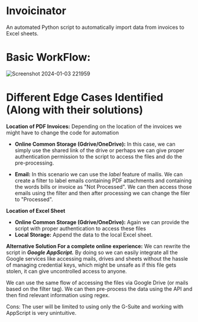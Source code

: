 # Invoicinator
An automated Python script to automatically import data from invoices to Excel sheets.

# Basic WorkFlow:
![Screenshot 2024-01-03 221959](https://github.com/singhparmeetb/Invoicinator/assets/80666749/3363d565-8949-4480-b493-d1e13cf9e09a)


# Different Edge Cases Identified (Along with their solutions)
**Location of PDF Invoices:** Depending on the location of the invoices we might have to change the code for automation
    
- **Online Common Storage (Gdrive/OneDrive):**
    In this case, we can simply use the shared link of the drive or perhaps we can give proper authentication permission to the script to access the files and do the pre-processing.

- **Email:** In this scenario we can use the *label* feature of mailis. We can create a filter to label emails containing PDF attachments and containing the words bills or invoice as "Not Processed". We can then access those emails using the filter and then after processing we can change the filer to "Processed".

**Location of Excel Sheet**
* **Online Common Storage (Gdrive/OneDrive):**
    Again we can provide the script with proper authentication to access these files
* **Local Storage:**
    Append the data to the local Excel sheet.

**Alternative Solution For a complete online experience:** We can rewrite the script in ***Google AppScript.*** By doing so we can easily integrate all the Google services like accessing mails, drives and sheets without the hassle of managing credential keys, which might be unsafe as if this file gets stolen, it can give uncontrolled access to anyone.

We can use the same flow of accessing the files via Google Drive (or mails based on the filter tag). We can then pre-process the data using the API and then find relevant information using regex.

Cons: The user will be limited to using only the G-Suite and working with AppScript is very unintuitive.

